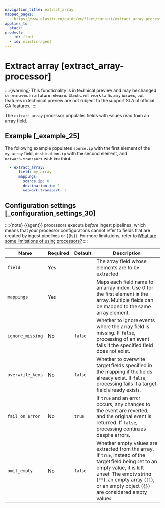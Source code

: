 ```yaml
---
navigation_title: extract_array
mapped_pages:
  - https://www.elastic.co/guide/en/fleet/current/extract_array-processor.html
applies_to:
  stack:
products:
  - id: fleet
  - id: elastic-agent
---
```


# Extract array [extract_array-processor]


::::{warning}
This functionality is in technical preview and may be changed or removed in a future release. Elastic will work to fix any issues, but features in technical preview are not subject to the support SLA of official GA features.
::::


The `extract_array` processor populates fields with values read from an array field.


## Example [_example_25]

The following example populates `source.ip` with the first element of the `my_array` field, `destination.ip` with the second element, and `network.transport` with the third.

```yaml
  - extract_array:
      field: my_array
      mappings:
        source.ip: 0
        destination.ip: 1
        network.transport: 2
```


## Configuration settings [_configuration_settings_30]

::::{note}
{{agent}} processors execute *before* ingest pipelines, which means that your processor configurations cannot refer to fields that are created by ingest pipelines or {{ls}}. For more limitations, refer to [What are some limitations of using processors?](/reference/fleet/agent-processors.md#limitations)
::::


| Name | Required | Default | Description |
| --- | --- | --- | --- |
| `field` | Yes |  | The array field whose elements are to be extracted. |
| `mappings` | Yes |  | Maps each field name to an array index. Use 0 for the first element in the array. Multiple fields can be mapped to the same array element. |
| `ignore_missing` | No | `false` | Whether to ignore events where the array field is missing. If `false`, processing of an event fails if the specified field does not exist. |
| `overwrite_keys` | No | `false` | Whether to overwrite target fields specified in the mapping if the fields already exist. If `false`, processing fails if a target field already exists. |
| `fail_on_error` | No | `true` | If `true` and an error occurs, any changes to the event are reverted, and the original event is returned. If `false`, processing continues despite errors. |
| `omit_empty` | No | `false` | Whether empty values are extracted from the array. If `true`, instead of the target field being set to an empty value, it is left unset. The empty string (`""`), an empty array (`[]`), or an empty object (`{}`) are considered empty values. |


